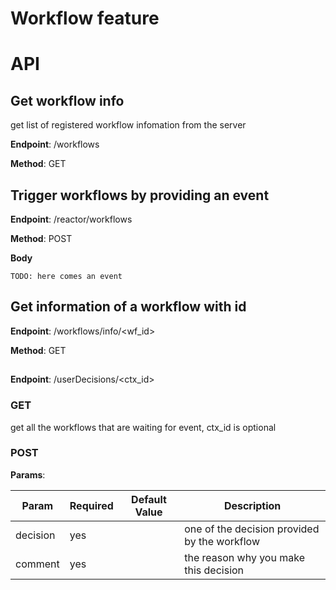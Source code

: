 
# Workflow feature


# API

## Get workflow info

get list of registered workflow infomation from the server

**Endpoint**: /workflows

**Method**: GET


## Trigger workflows by providing an event

**Endpoint**: /reactor/workflows

**Method**: POST

**Body**
```
TODO: here comes an event
```


## Get information of a workflow with id

**Endpoint**: /workflows/info/<wf_id>

**Method**: GET


## 

**Endpoint**: /userDecisions/<ctx_id>

### GET

get all the workflows that are waiting for event, ctx_id is optional


### POST

**Params**:

Param | Required | Default Value | Description
--- | --- | --- | ---
decision | yes | | one of the decision provided by the workflow 
comment | yes | | the reason why you make this decision

